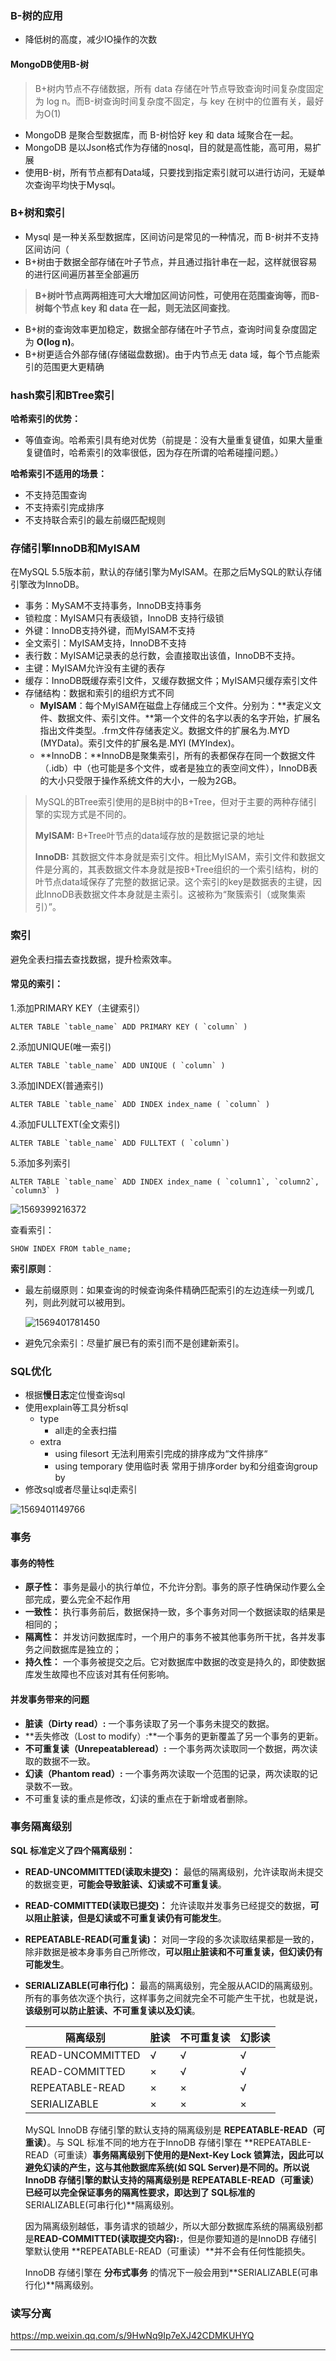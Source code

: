 ### B-树的应用

- 降低树的高度，减少IO操作的次数

#### MongoDB使用B-树

> B+树内节点不存储数据，所有 data 存储在叶节点导致查询时间复杂度固定为 log n。而B-树查询时间复杂度不固定，与 key 在树中的位置有关，最好为O(1)

- MongoDB 是聚合型数据库，而 B-树恰好 key 和 data 域聚合在一起。
- MongoDB 是以Json格式作为存储的nosql，目的就是高性能，高可用，易扩展
- 使用B-树，所有节点都有Data域，只要找到指定索引就可以进行访问，无疑单次查询平均快于Mysql。



### B+树和索引

- Mysql 是一种关系型数据库，区间访问是常见的一种情况，而 B-树并不支持区间访问（
- B+树由于数据全部存储在叶子节点，并且通过指针串在一起，这样就很容易的进行区间遍历甚至全部遍历

> **B+树叶节点两两相连可大大增加区间访问性，可使用在范围查询等，而B-树每个节点 key 和 data 在一起，则无法区间查找**。

- B+树的查询效率更加稳定，数据全部存储在叶子节点，查询时间复杂度固定为 **O(log n)**。
- B+树更适合外部存储(存储磁盘数据)。由于内节点无 data 域，每个节点能索引的范围更大更精确



### hash索引和BTree索引

**哈希索引的优势：**

- 等值查询。哈希索引具有绝对优势（前提是：没有大量重复键值，如果大量重复键值时，哈希索引的效率很低，因为存在所谓的哈希碰撞问题。）

**哈希索引不适用的场景：**

- 不支持范围查询
- 不支持索引完成排序
- 不支持联合索引的最左前缀匹配规则



### 存储引擎InnoDB和MyISAM

在MySQL 5.5版本前，默认的存储引擎为MyISAM。在那之后MySQL的默认存储引擎改为InnoDB。

- 事务：MySAM不支持事务，InnoDB支持事务
- 锁粒度：MyISAM只有表级锁，InnoDB 支持行级锁
- 外键：InnoDB支持外键，而MyISAM不支持
- 全文索引：MyISAM支持，InnoDB不支持
- 表行数：MyISAM记录表的总行数，会直接取出该值，InnoDB不支持。
- 主键：MyISAM允许没有主键的表存
- 缓存：InnoDB既缓存索引文件，又缓存数据文件；MyISAM只缓存索引文件
- 存储结构：数据和索引的组织方式不同
  - **MyISAM**：每个MyISAM在磁盘上存储成三个文件。分别为：**表定义文件、数据文件、索引文件。**第一个文件的名字以表的名字开始，扩展名指出文件类型。.frm文件存储表定义。数据文件的扩展名为.MYD (MYData)。索引文件的扩展名是.MYI (MYIndex)。
  - **InnoDB：**InnoDB是聚集索引，所有的表都保存在同一个数据文件（.idb）中（也可能是多个文件，或者是独立的表空间文件），InnoDB表的大小只受限于操作系统文件的大小，一般为2GB。

> MySQL的BTree索引使用的是B树中的B+Tree，但对于主要的两种存储引擎的实现方式是不同的。
>
> **MyISAM:** B+Tree叶节点的data域存放的是数据记录的地址
>
> **InnoDB:** 其数据文件本身就是索引文件。相比MyISAM，索引文件和数据文件是分离的，其表数据文件本身就是按B+Tree组织的一个索引结构，树的叶节点data域保存了完整的数据记录。这个索引的key是数据表的主键，因此InnoDB表数据文件本身就是主索引。这被称为“聚簇索引（或聚集索引）”。



### 索引 

避免全表扫描去查找数据，提升检索效率。

#### 常见的索引：

1.添加PRIMARY KEY（主键索引）

```mysql
ALTER TABLE `table_name` ADD PRIMARY KEY ( `column` ) 
```

2.添加UNIQUE(唯一索引)

```mysql
ALTER TABLE `table_name` ADD UNIQUE ( `column` ) 
```

3.添加INDEX(普通索引)

```mysql
ALTER TABLE `table_name` ADD INDEX index_name ( `column` )
```

4.添加FULLTEXT(全文索引)

```mysql
ALTER TABLE `table_name` ADD FULLTEXT ( `column`) 
```

5.添加多列索引

```mysql
ALTER TABLE `table_name` ADD INDEX index_name ( `column1`, `column2`, `column3` )
```

![1569399216372](../img/1569399216372.png)

查看索引：

```mysql
SHOW INDEX FROM table_name;
```

**索引原则**：

- 最左前缀原则：如果查询的时候查询条件精确匹配索引的左边连续一列或几列，则此列就可以被用到。

  ![1569401781450](../img/1569401781450.png)

- 避免冗余索引：尽量扩展已有的索引而不是创建新索引。



### SQL优化

- 根据**慢日志**定位慢查询sql
- 使用explain等工具分析sql
  - type 
    - all走的全表扫描
  - extra 
    - using filesort 无法利用索引完成的排序成为“文件排序“
    - using temporary 使用临时表 常用于排序order by和分组查询group by
- 修改sql或者尽量让sql走索引

![1569401149766](../img/1569401149766.png)



### 事务

#### 事务的特性

- **原子性：** 事务是最小的执行单位，不允许分割。事务的原子性确保动作要么全部完成，要么完全不起作用
- **一致性：** 执行事务前后，数据保持一致，多个事务对同一个数据读取的结果是相同的；
- **隔离性：** 并发访问数据库时，一个用户的事务不被其他事务所干扰，各并发事务之间数据库是独立的；
- **持久性：** 一个事务被提交之后。它对数据库中数据的改变是持久的，即使数据库发生故障也不应该对其有任何影响。

#### 并发事务带来的问题

- **脏读（Dirty read）:** 一个事务读取了另一个事务未提交的数据。
- **丢失修改（Lost to modify）:**一个事务的更新覆盖了另一个事务的更新。
- **不可重复读（Unrepeatableread）:** 一个事务两次读取同一个数据，两次读取的数据不一致。
- **幻读（Phantom read）:** 一个事务两次读取一个范围的记录，两次读取的记录数不一致。
- 不可重复读的重点是修改，幻读的重点在于新增或者删除。

### 事务隔离级别

**SQL 标准定义了四个隔离级别：**

- **READ-UNCOMMITTED(读取未提交)：** 最低的隔离级别，允许读取尚未提交的数据变更，**可能会导致脏读、幻读或不可重复读**。

- **READ-COMMITTED(读取已提交)：** 允许读取并发事务已经提交的数据，**可以阻止脏读，但是幻读或不可重复读仍有可能发生**。

- **REPEATABLE-READ(可重复读)：** 对同一字段的多次读取结果都是一致的，除非数据是被本身事务自己所修改，**可以阻止脏读和不可重复读，但幻读仍有可能发生**。

- **SERIALIZABLE(可串行化)：** 最高的隔离级别，完全服从ACID的隔离级别。所有的事务依次逐个执行，这样事务之间就完全不可能产生干扰，也就是说，**该级别可以防止脏读、不可重复读以及幻读**。

  | 隔离级别         | 脏读 | 不可重复读 | 幻影读 |
  | ---------------- | ---- | ---------- | ------ |
  | READ-UNCOMMITTED | √    | √          | √      |
  | READ-COMMITTED   | ×    | √          | √      |
  | REPEATABLE-READ  | ×    | ×          | √      |
  | SERIALIZABLE     | ×    | ×          | ×      |

  MySQL InnoDB 存储引擎的默认支持的隔离级别是 **REPEATABLE-READ（可重读）**。与 SQL 标准不同的地方在于InnoDB 存储引擎在 **REPEATABLE-READ（可重读）**事务隔离级别下使用的是Next-Key Lock 锁算法，因此可以避免幻读的产生，这与其他数据库系统(如 SQL Server)是不同的。所以说InnoDB 存储引擎的默认支持的隔离级别是 **REPEATABLE-READ（可重读）** 已经可以完全保证事务的隔离性要求，即达到了 SQL标准的**SERIALIZABLE(可串行化)**隔离级别。

  因为隔离级别越低，事务请求的锁越少，所以大部分数据库系统的隔离级别都是**READ-COMMITTED(读取提交内容):**，但是你要知道的是InnoDB 存储引擎默认使用 **REPEATABLE-READ（可重读）**并不会有任何性能损失。

  InnoDB 存储引擎在 **分布式事务** 的情况下一般会用到**SERIALIZABLE(可串行化)**隔离级别。

### 读写分离

https://mp.weixin.qq.com/s/9HwNq9Ip7eXJ42CDMKUHYQ

------